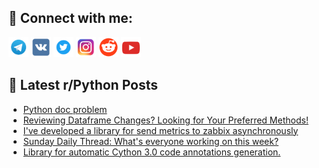 ## 🔎 Connect with me:
[<img src="https://github.com/bullbesh/bullbesh/blob/main/images/Telegram.png" width="32" height="32" />](https://t.me/bullbesh)
[<img src="https://github.com/bullbesh/bullbesh/blob/main/images/VK.png" width="32" height="32" />](https://vk.com/bullbesh)
[<img src="https://github.com/bullbesh/bullbesh/blob/main/images/Twitter.png" width="32" height="32" />](https://twitter.com/bullbesh1)
[<img src="https://github.com/bullbesh/bullbesh/blob/main/images/Instagram.png" width="32" height="32" />](https://www.instagram.com/bullbesh)
[<img src="https://github.com/bullbesh/bullbesh/blob/main/images/Reddit.png" width="32" height="32" />](https://www.reddit.com/user/bullbesh)
[<img src="https://github.com/bullbesh/bullbesh/blob/main/images/YouTube.png" width="32" height="32" />](https://www.youtube.com/channel/UCtfjRs6uzgq5mfm8S06WTcg)

## 📕 Latest r/Python Posts
<!-- BLOG-POST-LIST:START -->
- [Python doc problem](https://www.reddit.com/r/Python/comments/1cpym7m/python_doc_problem/)
- [Reviewing Dataframe Changes? Looking for Your Preferred Methods!](https://www.reddit.com/r/Python/comments/1cpyem9/reviewing_dataframe_changes_looking_for_your/)
- [I&#39;ve developed a library for send metrics to zabbix asynchronously](https://www.reddit.com/r/Python/comments/1cpw67l/ive_developed_a_library_for_send_metrics_to/)
- [Sunday Daily Thread: What&#39;s everyone working on this week?](https://www.reddit.com/r/Python/comments/1cputlh/sunday_daily_thread_whats_everyone_working_on/)
- [Library for automatic Cython 3.0 code annotations generation.](https://www.reddit.com/r/Python/comments/1cpqh34/library_for_automatic_cython_30_code_annotations/)
<!-- BLOG-POST-LIST:END -->
